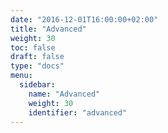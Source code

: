 ```yaml
---
date: "2016-12-01T16:00:00+02:00"
title: "Advanced"
weight: 30
toc: false
draft: false
type: "docs"
menu:
  sidebar:
    name: "Advanced"
    weight: 30
    identifier: "advanced"
---
```

